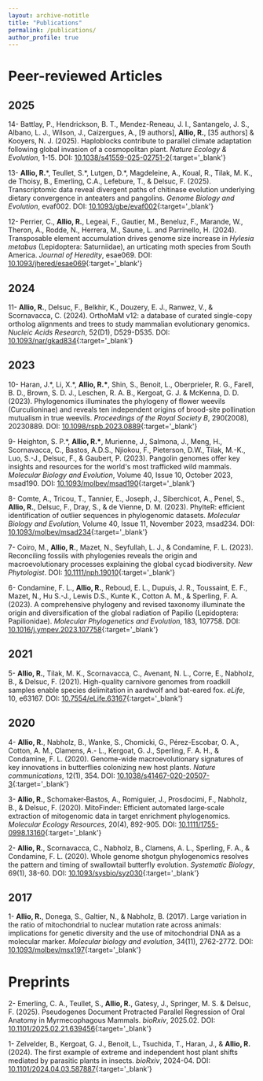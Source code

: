 ```yaml
---
layout: archive-notitle
title: "Publications"
permalink: /publications/
author_profile: true
---
```

# Peer-reviewed Articles
## 2025  
14- Battlay, P., Hendrickson, B. T., Mendez-Reneau, J. I., Santangelo, J. S., Albano, L. J., Wilson, J., Caizergues, A., [9 authors], **Allio, R.**, [35 authors] & Kooyers, N. J. (2025). Haploblocks contribute to parallel climate adaptation following global invasion of a cosmopolitan plant. <i>Nature Ecology & Evolution</i>, 1-15. DOI: [10.1038/s41559-025-02751-2](https://doi.org/10.1038/s41559-025-02751-2){:target='_blank'}  

13- **Allio, R.**\*, Teullet, S.\*, Lutgen, D.\*, Magdeleine, A., Koual, R., Tilak, M. K., de Thoisy, B., Emerling, C.A., Lefebure, T., & Delsuc, F. (2025). Transcriptomic data reveal divergent paths of chitinase evolution underlying dietary convergence in anteaters and pangolins. <i>Genome Biology and Evolution</i>, evaf002. DOI: [10.1093/gbe/evaf002](https://doi.org/10.1093/gbe/evaf002){:target='_blank'}  

12- Perrier, C., **Allio, R.**, Legeai, F., Gautier, M., Beneluz, F., Marande, W., Theron, A., Rodde, N., Herrera, M., Saune, L. and Parrinello, H. (2024). Transposable element accumulation drives genome size increase in <i>Hylesia metabus</i> (Lepidoptera: Saturniidae), an urticating moth species from South America. <i>Journal of Heredity</i>, esae069. DOI: [10.1093/jhered/esae069](https://doi.org/10.1093/jhered/esae069){:target='_blank'}  

## 2024  
11- **Allio, R.**, Delsuc, F., Belkhir, K., Douzery, E. J., Ranwez, V., & Scornavacca, C. (2024). OrthoMaM v12: a database of curated single-copy ortholog alignments and trees to study mammalian evolutionary genomics. <i>Nucleic Acids Research</i>, 52(D1), D529-D535. DOI: [10.1093/nar/gkad834](https://doi.org/10.1093/nar/gkad834){:target='_blank'}  

## 2023  
10- Haran, J.\*, Li, X.\*, **Allio, R.\***, Shin, S., Benoit, L., Oberprieler, R. G., Farell, B. D., Brown, S. D. J., Leschen, R. A. B., Kergoat, G. J. & McKenna, D. D. (2023). Phylogenomics illuminates the phylogeny of flower weevils (Curculioninae) and reveals ten independent origins of brood-site pollination mutualism in true weevils. <i>Proceedings of the Royal Society B</i>, 290(2008), 20230889. DOI: [10.1098/rspb.2023.0889](https://doi.org/10.1098/rspb.2023.0889){:target='_blank'}  

9- Heighton, S. P.\*, **Allio, R.\***, Murienne, J., Salmona, J., Meng, H., Scornavacca, C., Bastos, A.D.S., Njiokou, F., Pieterson, D.W., Tilak, M.-K., Luo, S.-J., Delsuc, F., & Gaubert, P. (2023). Pangolin genomes offer key insights and resources for the world's most trafficked wild mammals. <i>Molecular Biology and Evolution</i>, Volume 40, Issue 10, October 2023, msad190. DOI: [10.1093/molbev/msad190](https://doi.org/10.1093/molbev/msad190){:target='_blank'}  

8- Comte, A., Tricou, T., Tannier, E., Joseph, J., Siberchicot, A., Penel, S., **Allio, R.**, Delsuc, F., Dray, S., & de Vienne, D. M. (2023). PhylteR: efficient identification of outlier sequences in phylogenomic datasets. <i>Molecular Biology and Evolution</i>, Volume 40, Issue 11, November 2023, msad234. DOI: [10.1093/molbev/msad234](https://doi.org/10.1093/molbev/msad234){:target='_blank'}  

7- Coiro, M., **Allio, R.**, Mazet, N., Seyfullah, L. J., & Condamine, F. L. (2023). Reconciling fossils with phylogenies reveals the origin and macroevolutionary processes explaining the global cycad biodiversity. <i>New Phytologist</i>. DOI: [10.1111/nph.19010](https://doi.org/10.1111/nph.19010){:target='_blank'}  

6- Condamine, F. L., **Allio, R.**, Reboud, E. L., Dupuis, J. R., Toussaint, E. F., Mazet, N., Hu S.-J., Lewis D.S., Kunte K., Cotton A. M., & Sperling, F. A. (2023). A comprehensive phylogeny and revised taxonomy illuminate the origin and diversification of the global radiation of Papilio (Lepidoptera: Papilionidae). <i>Molecular Phylogenetics and Evolution</i>, 183, 107758. DOI: [10.1016/j.ympev.2023.107758](https://doi.org/10.1016/j.ympev.2023.107758){:target='_blank'}  

## 2021  
5- **Allio, R.**, Tilak, M. K., Scornavacca, C., Avenant, N. L., Corre, E., Nabholz, B., & Delsuc, F. (2021). High-quality carnivore genomes from roadkill samples enable species delimitation in aardwolf and bat-eared fox. <i>eLife</i>, 10, e63167. DOI: [10.7554/eLife.63167](https://doi.org/10.7554/eLife.63167){:target='_blank'}  

## 2020  
4- **Allio, R.**, Nabholz, B., Wanke, S., Chomicki, G., Pérez-Escobar, O. A., Cotton, A. M., Clamens, A.- L., Kergoat, G. J., Sperling, F. A. H., & Condamine, F. L. (2020). Genome-wide macroevolutionary signatures of key innovations in butterflies colonizing new host plants. <i>Nature communications</i>, 12(1), 354. DOI: [10.1038/s41467-020-20507-3](https://doi.org/10.1038/s41467-020-20507-3){:target='_blank'}  

3- **Allio, R.**, Schomaker‐Bastos, A., Romiguier, J., Prosdocimi, F., Nabholz, B., & Delsuc, F. (2020). MitoFinder: Efficient automated large‐scale extraction of mitogenomic data in target enrichment phylogenomics. <i>Molecular Ecology Resources</i>, 20(4), 892-905. DOI: [10.1111/1755-0998.13160](https://doi.org/10.1111/1755-0998.13160){:target='_blank'}  

2- **Allio, R.**, Scornavacca, C., Nabholz, B., Clamens, A. L., Sperling, F. A., & Condamine, F. L. (2020). Whole genome shotgun phylogenomics resolves the pattern and timing of swallowtail butterfly evolution. <i>Systematic Biology</i>, 69(1), 38-60. DOI: [10.1093/sysbio/syz030](https://doi.org/10.1093/sysbio/syz030){:target='_blank'}  

## 2017  
1- **Allio, R.**, Donega, S., Galtier, N., & Nabholz, B. (2017). Large variation in the ratio of mitochondrial to nuclear mutation rate across animals: implications for genetic diversity and the use of mitochondrial DNA as a molecular marker. <i>Molecular biology and evolution</i>, 34(11), 2762-2772. DOI: [10.1093/molbev/msx197](https://doi.org/10.1093/molbev/msx197){:target='_blank'}  


# Preprints  
2- Emerling, C. A., Teullet, S., **Allio, R.**, Gatesy, J., Springer, M. S. & Delsuc, F. (2025). Pseudogenes Document Protracted Parallel Regression of Oral Anatomy in Myrmecophagous Mammals. <i>bioRxiv</i>, 2025.02. DOI: [10.1101/2025.02.21.639456](https://doi.org/10.1101/2025.02.21.639456){:target='_blank'}  

1- Zelvelder, B., Kergoat, G. J., Benoit, L., Tsuchida, T., Haran, J., & **Allio, R.** (2024). The first example of extreme and independent host plant shifts mediated by parasitic plants in insects. <i>bioRxiv</i>, 2024-04. DOI: [10.1101/2024.04.03.587887](https://doi.org/10.1101/2024.04.03.587887){:target='_blank'}  

